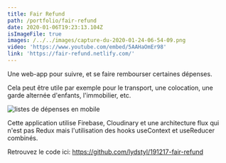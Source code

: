 ```yaml
---
title: Fair Refund
path: /portfolio/fair-refund
date: 2020-01-06T19:23:13.104Z
isImageFile: true
images: /../../images/capture-du-2020-01-24-06-54-09.png
video: 'https://www.youtube.com/embed/5AAHaOmEr98'
link: 'https://fair-refund.netlify.com/'
---
```

Une web-app pour suivre, et se faire rembourser certaines dépenses. 

Cela peut être utile par exemple pour le transport, une colocation, une garde alternée d'enfants, l'immobilier, etc.

![listes de dépenses en mobile](/../../images/capture-du-2020-01-23-20-31-29.png "listes de dépenses en mobile")

Cette application utilise Firebase, Cloudinary et une architecture flux qui n'est pas Redux mais l'utilisation des hooks useContext et useReducer combinés.

Retrouvez le code ici: <https://github.com/lydstyl/191217-fair-refund>
